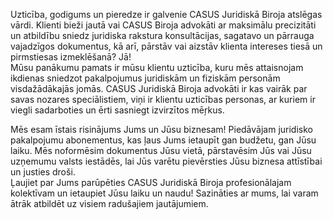 Uzticība, godigums un pieredze ir galvenie CASUS Juridiskā Biroja atslēgas vārdi. Klienti bieži jautā vai CASUS Biroja advokāti ar maksimālu precizitāti un atbildību sniedz juridiska rakstura konsultācijas, sagatavo un pārrauga vajadzīgos dokumentus, kā arī, pārstāv vai aizstāv  klienta intereses tiesā un pirmstiesas izmeklēšanā? Jā!<br/> Mūsu panākumu pamats ir mūsu klientu uzticība, kuru mēs attaisnojam ikdienas sniedzot pakalpojumus juridiskām un fiziskām personām visdažādākajās jomās. CASUS Juridiskā Biroja  advokāti ir kas vairāk par savas  nozares speciālistiem, viņi  ir klientu uzticības personas, ar kuriem ir viegli sadarboties un ērti sasniegt izvirzītos mēŗkus.

Mēs esam īstais risinājums Jums un Jūsu biznesam! Piedāvājam juridisko pakalpojumu abonementus, kas ļaus Jums ietaupīt gan  budžetu, gan Jūsu laiku. Mēs noformēsim dokumentus Jūsu vietā, pārstavēsim Jūs vai Jūsu uzņemumu valsts iestādēs, lai Jūs varētu pievērsties Jūsu biznesa attīstībai un justies droši.<br/>
Ļaujiet par Jums parūpēties CASUS Juridiskā Biroja profesionālajam kolektīvam un ietaupiet Jūsu laiku un naudu! Sazināties ar mums, lai varam ātrāk atbildēt uz visiem radušajiem jautājumiem. 